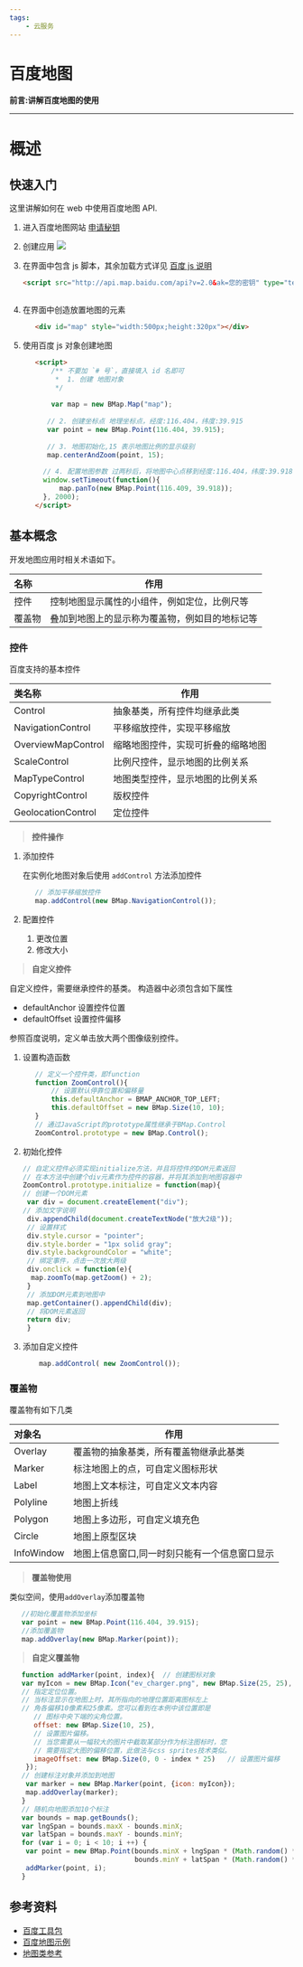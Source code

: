 ```yaml
---
tags:  
    - 云服务 
---
```


# 百度地图


**前言:讲解百度地图的使用**

---

# 概述
## 快速入门
这里讲解如何在 web 中使用百度地图 API.
1. 进入百度地图网站 [申请秘钥](http://lbsyun.baidu.com/)
2. 创建应用 ![](./img/2016-12-26-baidu_map.jpg)
3. 在界面中包含 js 脚本，其余加载方式详见 [百度 js 说明](http://lbsyun.baidu.com/index.php?title=jspopular/guide/introduction#.E8.8E.B7.E5.8F.96JavaScript_API.E6.9C.8D.E5.8A.A1.E6.96.B9.E6.B3.95)

    ```html
    <script src="http://api.map.baidu.com/api?v=2.0&ak=您的密钥" type="text/javascript"></script>
        
    ```

4. 在界面中创造放置地图的元素
    
    ```html
       <div id="map" style="width:500px;height:320px"></div>  
    ```
5. 使用百度 js 对象创建地图
    ```html
       <script>
           /** 不要加 `# 号`，直接填入 id 名即可
            *  1. 创建 地图对象
            */
        
           var map = new BMap.Map("map"); 
          
          // 2. 创建坐标点 地理坐标点，经度:116.404，纬度:39.915
          var point = new BMap.Point(116.404, 39.915);          
          
          // 3. 地图初始化,15 表示地图比例的显示级别
          map.centerAndZoom(point, 15);
       
         // 4. 配置地图参数 过两秒后，将地图中心点移到经度:116.404，纬度:39.918 的地方 
         window.setTimeout(function(){  
             map.panTo(new BMap.Point(116.409, 39.918));    
         }, 2000);
       </script>     
    ```
    
## 基本概念
开发地图应用时相关术语如下。

| 名称   | 作用                                           |
| :----- | ---------------------------------------------- |
| 控件   | 控制地图显示属性的小组件，例如定位，比例尺等   |
| 覆盖物 | 叠加到地图上的显示称为覆盖物，例如目的地标记等 |



### 控件
百度支持的基本控件

| 类名称             | 作用                               |
| :----------------- | ---------------------------------- |
| Control            | 抽象基类，所有控件均继承此类       |
| NavigationControl  | 平移缩放控件，实现平移缩放         |
| OverviewMapControl | 缩略地图控件，实现可折叠的缩略地图 |
| ScaleControl       | 比例尺控件，显示地图的比例关系     |
| MapTypeControl     | 地图类型控件，显示地图的比例关系   |
| CopyrightControl   | 版权控件                           |
| GeolocationControl | 定位控件                           |

> **控件操作**

1. 添加控件

    在实例化地图对象后使用 `addControl` 方法添加控件
    ```js
       // 添加平移缩放控件
       map.addControl(new BMap.NavigationControl()); 
    ```

2. 配置控件
    1. 更改位置
    2. 修改大小
    
> **自定义控件**

自定义控件，需要继承控件的基类。
构造器中必须包含如下属性   

* defaultAnchor 设置控件位置
* defaultOffset 设置控件偏移

参照百度说明，定义单击放大两个图像级别控件。

1. 设置构造函数

    ```js
       // 定义一个控件类，即function    
       function ZoomControl(){    
           // 设置默认停靠位置和偏移量  
           this.defaultAnchor = BMAP_ANCHOR_TOP_LEFT;    
           this.defaultOffset = new BMap.Size(10, 10);    
       }    
       // 通过JavaScript的prototype属性继承于BMap.Control   
       ZoomControl.prototype = new BMap.Control(); 
    ```

2. 初始化控件
    
    ```js
    // 自定义控件必须实现initialize方法，并且将控件的DOM元素返回   
    // 在本方法中创建个div元素作为控件的容器，并将其添加到地图容器中   
    ZoomControl.prototype.initialize = function(map){    
    // 创建一个DOM元素   
     var div = document.createElement("div");    
    // 添加文字说明    
     div.appendChild(document.createTextNode("放大2级"));    
     // 设置样式    
     div.style.cursor = "pointer";    
     div.style.border = "1px solid gray";    
     div.style.backgroundColor = "white";    
     // 绑定事件，点击一次放大两级    
     div.onclick = function(e){  
      map.zoomTo(map.getZoom() + 2);    
     }    
     // 添加DOM元素到地图中   
     map.getContainer().appendChild(div);    
     // 将DOM元素返回  
     return div;    
     }    
    ```
    
3. 添加自定义控件

   ```js
       map.addControl( new ZoomControl()); 
   ``` 


### 覆盖物
覆盖物有如下几类

| 对象名     | 作用                                          |
| :--------- | --------------------------------------------- |
| Overlay    | 覆盖物的抽象基类，所有覆盖物继承此基类        |
| Marker     | 标注地图上的点，可自定义图标形状              |
| Label      | 地图上文本标注，可自定义文本内容              |
| Polyline   | 地图上折线                                    |
| Polygon    | 地图上多边形，可自定义填充色                  |
| Circle     | 地图上原型区块                                |
| InfoWindow | 地图上信息窗口,同一时刻只能有一个信息窗口显示 |
    
> **覆盖物使用**

类似空间，使用`addOverlay`添加覆盖物
```js
   //初始化覆盖物添加坐标
   var point = new BMap.Point(116.404, 39.915);    
   //添加覆盖物
   map.addOverlay(new BMap.Marker(point));   
```
   
> **自定义覆盖物**

```js
   function addMarker(point, index){  // 创建图标对象   
   var myIcon = new BMap.Icon("ev_charger.png", new BMap.Size(25, 25), {    
   // 指定定位位置。   
   // 当标注显示在地图上时，其所指向的地理位置距离图标左上    
   // 角各偏移10像素和25像素。您可以看到在本例中该位置即是   
      // 图标中央下端的尖角位置。    
      offset: new BMap.Size(10, 25),    
      // 设置图片偏移。   
      // 当您需要从一幅较大的图片中截取某部分作为标注图标时，您   
      // 需要指定大图的偏移位置，此做法与css sprites技术类似。    
      imageOffset: new BMap.Size(0, 0 - index * 25)   // 设置图片偏移    
    });      
   // 创建标注对象并添加到地图   
    var marker = new BMap.Marker(point, {icon: myIcon});    
    map.addOverlay(marker);    
   }    
   // 随机向地图添加10个标注    
   var bounds = map.getBounds();    
   var lngSpan = bounds.maxX - bounds.minX;    
   var latSpan = bounds.maxY - bounds.minY;    
   for (var i = 0; i < 10; i ++) {    
    var point = new BMap.Point(bounds.minX + lngSpan * (Math.random() * 0.7 + 0.15),    
                               bounds.minY + latSpan * (Math.random() * 0.7 + 0.15));    
    addMarker(point, i);    
   } 
```


## 参考资料 
* [百度工具包](http://lbsyun.baidu.com/index.php?title=open/library)   
* [百度地图示例](http://lbsyun.baidu.com/jsdemo.htm#c1_14)
* [地图类参考](http://wiki.lbsyun.baidu.com/cms/jsapi/reference/jsapi_reference.html) 

